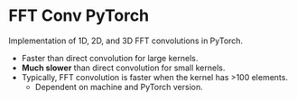 # FFT Conv PyTorch

Implementation of 1D, 2D, and 3D FFT convolutions in PyTorch.  
* Faster than direct convolution for large kernels.
* **Much slower** than direct convolution for small kernels.
* Typically, FFT convolution is faster when the kernel has >100 elements.
    * Dependent on machine and PyTorch version.
